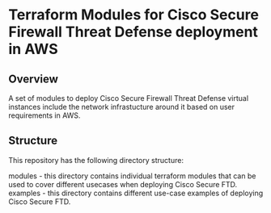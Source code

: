 # Terraform Modules for Cisco Secure Firewall Threat Defense deployment in AWS

## Overview 

A set of modules to deploy Cisco Secure Firewall Threat Defense virtual instances include the network infrastucture around it based on user requirements in AWS.

## Structure

This repository has the following directory structure:

modules - this directory contains individual terraform modules that can be used to cover different usecases when deploying Cisco Secure FTD.
examples - this directory contains different use-case examples of deploying Cisco Secure FTD.

